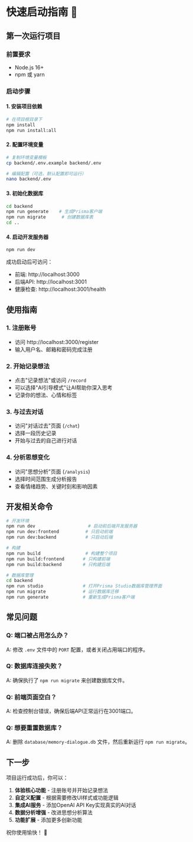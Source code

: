 # 快速启动指南 🚀

## 第一次运行项目

### 前置要求
- Node.js 16+ 
- npm 或 yarn

### 启动步骤

#### 1. 安装项目依赖
```bash
# 在项目根目录下
npm install
npm run install:all
```

#### 2. 配置环境变量
```bash
# 复制环境变量模板
cp backend/.env.example backend/.env

# 编辑配置（可选，默认配置即可运行）
nano backend/.env
```

#### 3. 初始化数据库
```bash
cd backend
npm run generate    # 生成Prisma客户端
npm run migrate      # 创建数据库表
cd ..
```

#### 4. 启动开发服务器
```bash
npm run dev
```

成功启动后可访问：
- 前端: http://localhost:3000
- 后端API: http://localhost:3001
- 健康检查: http://localhost:3001/health

## 使用指南

### 1. 注册账号
- 访问 http://localhost:3000/register
- 输入用户名、邮箱和密码完成注册

### 2. 开始记录想法
- 点击"记录想法"或访问 `/record`
- 可以选择"AI引导模式"让AI帮助你深入思考
- 记录你的想法、心情和标签

### 3. 与过去对话
- 访问"对话过去"页面 (`/chat`)
- 选择一段历史记录
- 开始与过去的自己进行对话

### 4. 分析思想变化
- 访问"思想分析"页面 (`/analysis`)
- 选择时间范围生成分析报告
- 查看情绪趋势、关键时刻和影响因素

## 开发相关命令

```bash
# 开发环境
npm run dev                    # 启动前后端开发服务器
npm run dev:frontend          # 只启动前端
npm run dev:backend           # 只启动后端

# 构建
npm run build                 # 构建整个项目
npm run build:frontend       # 只构建前端
npm run build:backend        # 只构建后端

# 数据库管理
cd backend
npm run studio               # 打开Prisma Studio数据库管理界面
npm run migrate              # 运行数据库迁移
npm run generate             # 重新生成Prisma客户端
```

## 常见问题

### Q: 端口被占用怎么办？
A: 修改 `.env` 文件中的 `PORT` 配置，或者关闭占用端口的程序。

### Q: 数据库连接失败？
A: 确保执行了 `npm run migrate` 来创建数据库文件。

### Q: 前端页面空白？
A: 检查控制台错误，确保后端API正常运行在3001端口。

### Q: 想要重置数据库？
A: 删除 `database/memory-dialogue.db` 文件，然后重新运行 `npm run migrate`。

## 下一步

项目运行成功后，你可以：

1. **体验核心功能** - 注册账号并开始记录想法
2. **自定义配置** - 根据需要修改UI样式或功能逻辑
3. **集成AI服务** - 添加OpenAI API Key实现真实的AI对话
4. **数据分析增强** - 改进思想分析算法
5. **功能扩展** - 添加更多创新功能

祝你使用愉快！ 🎉